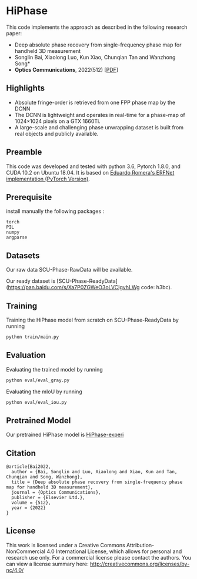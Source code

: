 # HiPhase
This code implements the approach as
described in the following research paper:

 * Deep absolute phase recovery from single-frequency phase map for handheld 3D measurement  
 * Songlin Bai, Xiaolong Luo, Kun Xiao, Chunqian Tan and Wanzhong Song*  
 * **Optics Communications**, 2022(512) [[PDF](https://authors.elsevier.com/a/1ebea6wPvpGNF)] 


## Highlights
 * Absolute fringe-order is retrieved from one FPP phase map by the DCNN  
 * The DCNN is lightweight and operates in real-time for a phase-map of 1024×1024 pixels on a GTX 1660Ti.  
 * A large-scale and challenging phase unwrapping dataset is built from real objects and publicly available.


## Preamble
This code was developed and tested with python 3.6, Pytorch 1.8.0, and CUDA 10.2 on Ubuntu 18.04. It is based on [Eduardo Romera's ERFNet implementation (PyTorch Version)](https://github.com/Eromera/erfnet_pytorch). 


## Prerequisite
install manually the following packages :

```
torch
PIL
numpy
argparse
```


## Datasets
Our raw data SCU-Phase-RawData will be available.

Our ready dataset is [SCU-Phase-ReadyData](https://pan.baidu.com/s/Xa7P0ZGWeO3oLVCIgvhLWg code: h3bc).  



## Training
Training the HiPhase model from scratch on SCU-Phase-ReadyData by running
```bash
python train/main.py
```


## Evaluation

Evaluating the trained model by running
```bash
python eval/eval_gray.py
```
Evaluating the mIoU by running
```bash
python eval/eval_iou.py
```


## Pretrained Model

Our pretrained HiPhase model is [HiPhase-experi](https://github.com/WanzhongSong/HiPhase/blob/main/model_best.pth)


    
## Citation
```
@article{Bai2022,
  author = {Bai, Songlin and Luo, Xiaolong and Xiao, Kun and Tan, Chunqian and Song, Wanzhong},  
  title = {Deep absolute phase recovery from single-frequency phase map for handheld 3D measurement},
  journal = {Optics Communications},
  publisher = {Elsevier Ltd.},
  volume = {512},
  year = {2022}
}
```

## License
This work is licensed under a Creative Commons Attribution-NonCommercial 4.0 International License, which allows for personal and research use only. For a commercial license please contact the authors. You can view a license summary here: http://creativecommons.org/licenses/by-nc/4.0/